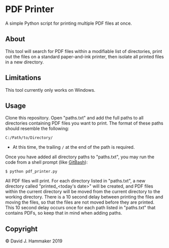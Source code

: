 # PDF Printer

A simple Python script for printing multiple PDF files at once.

## About

This tool will search for PDF files within a modifiable list of directories, print out the files on a standard paper-and-ink printer, then isolate all printed files in a new directory.

## Limitations

This tool currently only works on Windows.

## Usage

Clone this repository. Open "paths.txt" and add the full paths to all directories containing PDF files you want to print. The format of these paths should resemble the following:

```
C:/Path/to/Directory/
```

* At this time, the trailing `/` at the end of the path is required.

Once you have added all directory paths to "paths.txt", you may run the code from a shell prompt (like [GitBash](https://git-scm.com/downloads)):

```
$ python pdf_printer.py
```

All PDF files will print. For each directory listed in "paths.txt", a new directory called "printed_<today's date>" will be created, and PDF files within the current directory will be moved from the current directory to the working directory. There is a 10 second delay between printing the files and moving the files, so that the files are not moved before they are printed. This 10 second delay occurs once for each path listed in "paths.txt" that contains PDFs, so keep that in mind when adding paths.

## Copyright
© David J. Hammaker 2019
